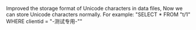 Improved the storage format of Unicode characters in data files,
Now we can store Unicode characters normally.
For example: "SELECT * FROM \"t/1\" WHERE clientid = \"-测试专用-\""
